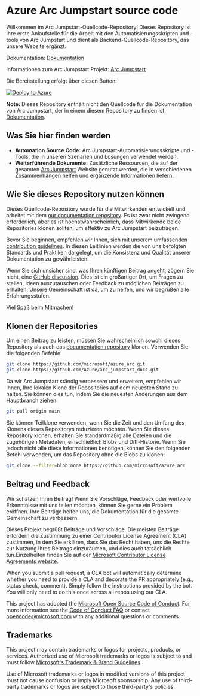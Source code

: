 # Azure Arc Jumpstart source code

Willkommen im Arc Jumpstart-Quellcode-Repository! Dieses Repository ist Ihre erste Anlaufstelle für die Arbeit mit den Automatisierungsskripten und -tools von Arc Jumpstart und dient als Backend-Quellcode-Repository, das unsere Website ergänzt.

Dokumentation: [Dokumentation](https://github.com/Azure/arc_jumpstart_docs)

Informationen zum Arc Jumpstart Projekt: [Arc Jumpstart](https://aka.ms/arcjumpstart)

Die Bereitstellung erfolgt über diesen Button:

[![Deploy to Azure](https://aka.ms/deploytoazurebutton)](https://portal.azure.com/#create/Microsoft.Template/uri/https%3A%2F%2Fraw.githubusercontent.com%2Faktapaz%2Fazure_arc%2Fbootcamp%2Fazure_jumpstart_arcbox%2Fbicep%2Fmain.json)

**Note:** Dieses Repository enthält nicht den Quellcode für die Dokumentation von Arc Jumpstart, der in einem diesem Repository zu finden ist:  [Dokumentation](https://github.com/Azure/arc_jumpstart_docs).

## Was Sie hier finden werden

- **Automation Source Code:** Arc Jumpstart-Automatisierungsskripte und -Tools, die in unseren Szenarien und Lösungen verwendet werden.
- **Weiterführende Dokumente:** Zusätzliche Ressourcen, die auf der gesamten  [Arc Jumpstart](https://aka.ms/ArcJumpstart) Website genutzt werden, die in verschiedenen Zusammenhängen helfen und ergänzende Informationen liefern.

## Wie Sie dieses Repository nutzen können

Dieses Quellcode-Repository wurde für die Mitwirkenden entwickelt und arbeitet mit dem [our documentation repository](https://github.com/Azure/arc_jumpstart_docs). Es ist zwar nicht zwingend erforderlich, aber es ist höchstwahrscheinlich, dass Mitwirkende beide Repositories klonen sollten, um effektiv zu Arc Jumpstart beizutragen.

Bevor Sie beginnen, empfehlen wir Ihnen, sich mit unserem umfassenden [contribution guidelines](https://aka.ms/JumpstartContribution). In diesen Leitlinien werden die von uns befolgten Standards und Praktiken dargelegt, um die Konsistenz und Qualität unserer Dokumentation zu gewährleisten.

Wenn Sie sich unsicher sind, was Ihren künftigen Beitrag angeht, zögern Sie nicht, eine [GitHub discussion](https://aka.ms/JumpstartDiscussions). Dies ist ein großartiger Ort, um Fragen zu stellen, Ideen auszutauschen oder Feedback zu möglichen Beiträgen zu erhalten. Unsere Gemeinschaft ist da, um zu helfen, und wir begrüßen alle Erfahrungsstufen.

Viel Spaß beim Mitmachen!

## Klonen der Repositories

Um einen Beitrag zu leisten, müssen Sie wahrscheinlich sowohl dieses Repository als auch das [documentation repository](https://github.com/Azure/arc_jumpstart_docs) klonen. Verwenden Sie die folgenden Befehle:

```bash
git clone https://github.com/microsoft/azure_arc.git
git clone https://github.com/Azure/arc_jumpstart_docs.git
```

Da wir Arc Jumpstart ständig verbessern und erweitern, empfehlen wir Ihnen, Ihre lokalen Klone der Repositories auf dem neuesten Stand zu halten. Sie können dies tun, indem Sie die neuesten Änderungen aus dem Hauptbranch ziehen:

```bash
git pull origin main
```

Sie können Teilklone verwenden, wenn Sie die Zeit und den Umfang des Klonens dieses Repositorys reduzieren möchten. Wenn Sie dieses Repository klonen, erhalten Sie standardmäßig alle Dateien und die zugehörigen Metadaten, einschließlich Blobs und Diff-Historie. Wenn Sie jedoch nicht alle diese Informationen benötigen, können Sie den folgenden Befehl verwenden, um das Repository ohne die Blobs zu klonen:

```bash
git clone --filter=blob:none https://github.com/microsoft/azure_arc
```

## Beitrag und Feedback

Wir schätzen Ihren Beitrag! Wenn Sie Vorschläge, Feedback oder wertvolle Erkenntnisse mit uns teilen möchten, können Sie gerne ein Problem eröffnen. Ihre Beiträge helfen uns, die Dokumentation für die gesamte Gemeinschaft zu verbessern.

Dieses Projekt begrüßt Beiträge und Vorschläge.  Die meisten Beiträge erfordern die Zustimmung zu einer
Contributor License Agreement (CLA) zustimmen, in dem Sie erklären, dass Sie das Recht haben, uns die Rechte zur Nutzung Ihres Beitrags einzuräumen, und dies auch tatsächlich tun.Einzelheiten finden Sie auf der [Microsoft Contributor License Agreements website](https://cla.opensource.microsoft.com).

When you submit a pull request, a CLA bot will automatically determine whether you need to provide
a CLA and decorate the PR appropriately (e.g., status check, comment). Simply follow the instructions
provided by the bot. You will only need to do this once across all repos using our CLA.

This project has adopted the [Microsoft Open Source Code of Conduct](https://opensource.microsoft.com/codeofconduct/).
For more information see the [Code of Conduct FAQ](https://opensource.microsoft.com/codeofconduct/faq/) or
contact [opencode@microsoft.com](mailto:opencode@microsoft.com) with any additional questions or comments.

## Trademarks

This project may contain trademarks or logos for projects, products, or services. Authorized use of Microsoft trademarks or logos is subject to and must follow [Microsoft's Trademark & Brand Guidelines](https://www.microsoft.com/legal/intellectualproperty/trademarks/usage/general).

Use of Microsoft trademarks or logos in modified versions of this project must not cause confusion or imply Microsoft sponsorship.
Any use of third-party trademarks or logos are subject to those third-party's policies.
